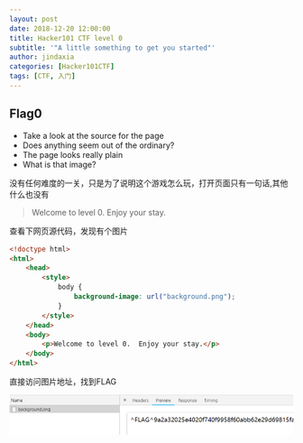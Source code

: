 ```yaml
---
layout: post
date: 2018-12-20 12:00:00
title: Hacker101 CTF level 0
subtitle: '"A little something to get you started"'
author: jindaxia
categories: [Hacker101CTF]
tags: [CTF, 入门]
---
```


## Flag0

- Take a look at the source for the page
- Does anything seem out of the ordinary?
- The page looks really plain
- What is that image?

没有任何难度的一关，只是为了说明这个游戏怎么玩，打开页面只有一句话,其他什么也没有

> Welcome to level 0. Enjoy your stay.

查看下网页源代码，发现有个图片

```html
<!doctype html>
<html>
    <head>
        <style>
            body {
                background-image: url("background.png");
            }
        </style>
    </head>
    <body>
        <p>Welcome to level 0.  Enjoy your stay.</p>
    </body>
</html>
```

直接访问图片地址，找到FLAG

![1545376818777](/img/posts/1545376818777.png)